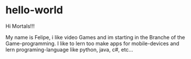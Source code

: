 # hello-world

Hi Mortals!!!

My name is Felipe, i like video Games and im starting in the Branche of the Game-programming. I like to lern too make apps for mobile-devices and lern programing-language like python, java, c#, etc...
